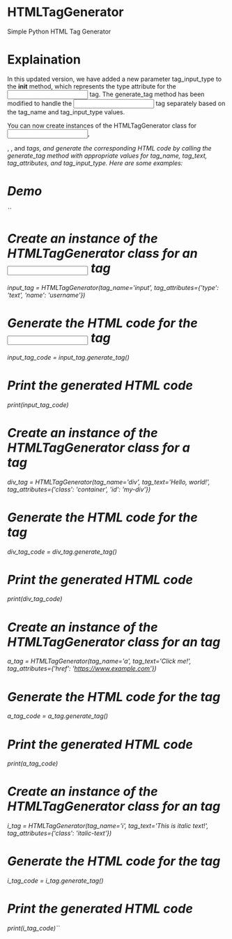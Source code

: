 # HTMLTagGenerator
Simple Python HTML Tag Generator

# Explaination

In this updated version, we have added a new parameter tag_input_type to the __init__ method, which represents the type attribute for the <input> tag. The generate_tag method has been modified to handle the <input> tag separately based on the tag_name and tag_input_type values.

You can now create instances of the HTMLTagGenerator class for <input>, <div>, <a>, and <i> tags, and generate the corresponding HTML code by calling the generate_tag method with appropriate values for tag_name, tag_text, tag_attributes, and tag_input_type. Here are some examples:

# Demo
``
# Create an instance of the HTMLTagGenerator class for an <input> tag
input_tag = HTMLTagGenerator(tag_name='input', tag_attributes={'type': 'text', 'name': 'username'})

# Generate the HTML code for the <input> tag
input_tag_code = input_tag.generate_tag()

# Print the generated HTML code
print(input_tag_code)

# Create an instance of the HTMLTagGenerator class for a <div> tag
div_tag = HTMLTagGenerator(tag_name='div', tag_text='Hello, world!', tag_attributes={'class': 'container', 'id': 'my-div'})

# Generate the HTML code for the <div> tag
div_tag_code = div_tag.generate_tag()

# Print the generated HTML code
print(div_tag_code)

# Create an instance of the HTMLTagGenerator class for an <a> tag
a_tag = HTMLTagGenerator(tag_name='a', tag_text='Click me!', tag_attributes={'href': 'https://www.example.com'})

# Generate the HTML code for the <a> tag
a_tag_code = a_tag.generate_tag()

# Print the generated HTML code
print(a_tag_code)

# Create an instance of the HTMLTagGenerator class for an <i> tag
i_tag = HTMLTagGenerator(tag_name='i', tag_text='This is italic text!', tag_attributes={'class': 'italic-text'})

# Generate the HTML code for the <i> tag
i_tag_code = i_tag.generate_tag()

# Print the generated HTML code
print(i_tag_code)``
